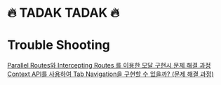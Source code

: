 # 🔥 TADAK TADAK 🔥

# Trouble Shooting

[Parallel Routes와 Intercepting Routes 를 이용한 모달 구현시 문제 해결 과정](https://dev-ea-jung.tistory.com/38)
<br />
[Context API를 사용하여 Tab Navigation을 구현할 수 있을까? (문제 해결 과정)](https://dev-ea-jung.tistory.com/39)
